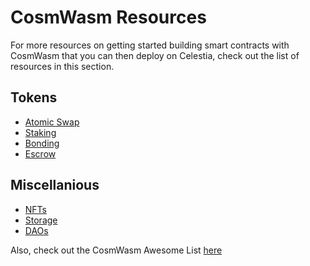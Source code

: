 # CosmWasm Resources

For more resources on getting started building
smart contracts with CosmWasm that you can then
deploy on Celestia, check out the list of resources
in this section.

## Tokens

- [Atomic Swap](https://docs.rs/cw20-atomic-swap/latest/cw20_atomic_swap/)
- [Staking](https://docs.rs/cw20-staking/latest/cw20_staking/)
- [Bonding](https://docs.rs/cw20-bonding/latest/cw20_bonding/)
- [Escrow](https://docs.rs/cw20-escrow/latest/cw20_escrow/)

## Miscellanious

- [NFTs](https://github.com/CosmWasm/cw-nfts/tree/main/contracts)
- [Storage](https://crates.io/crates/cosmwasm-storage)
- [DAOs](https://github.com/DA0-DA0/dao-contracts/tree/main/contracts)

Also, check out the CosmWasm Awesome List [here](https://github.com/InterWasm/cw-awesome/)
